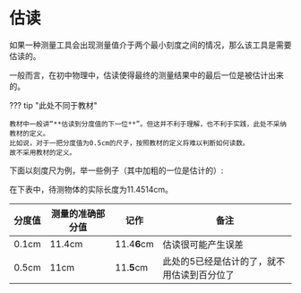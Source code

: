 # 估读

如果一种测量工具会出现测量值介于两个最小刻度之间的情况，那么该工具是需要估读的。

一般而言，在初中物理中，估读使得最终的测量结果中的最后一位是被估计出来的。

??? tip "此处不同于教材"

    教材中一般讲“**估读到分度值的下一位**”。但这并不利于理解，也不利于实践，此处不采纳教材的定义。  
    比如说，对于一把分度值为0.5cm的尺子，按照教材的定义将难以判断如何读数。  
    故不采用教材的定义。

下面以刻度尺为例，举一些例子（其中加粗的一位是估计的）:

在下表中，待测物体的实际长度为11.4514cm。

| 分度值 | 测量的准确部分值 | 记作        | 备注                                        |
| ------ | ---------------- | ----------- | ------------------------------------------- |
| 0.1cm  | 11.4cm           | 11.4**6**cm | 估读很可能产生误差                          |
| 0.5cm  | 11cm             | 11.**5**cm  | 此处的5已经是估计的了，就不用估读到百分位了 |

